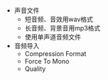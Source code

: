 - 声音文件
  - 短音频、音效用wav格式
  - 长音频、背景音用mp3格式
  - 使用单声道音频文件
- 音频导入
  - Compression Format
  - Force To Mono
  - Quality
